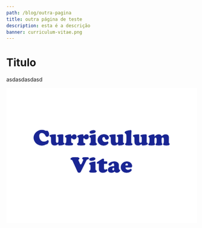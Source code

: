 ```yaml
---
path: /blog/outra-pagina
title: outra página de teste
description: esta é a descrição
banner: curriculum-vitae.png
---
```

# Titulo

asdasdasdasd

![](curriculum-vitae.png)